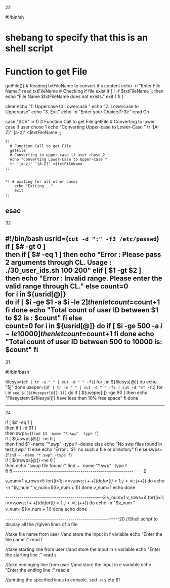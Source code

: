 22

#!/bin/sh
# shebang to specify that this is an shell script

# Function to get File
getFile(){
    # Reading txtFileName to convert it's content
    echo -n "Enter File Name:"
    read txtFileName
    # Checking if file exist
    if [ ! -f $txtFileName ]; then
        echo "File Name $txtFileName does not exists."
        exit 1
    fi
}

clear
  echo "1. Uppercase to Lowercase "
  echo "2. Lowercase to Uppercase"
  echo "3. Exit"
  echo -n "Enter your Choice(1-3):"
  read Ch

  case "$Ch" in
    1) 
      # Function Call to get File 
      getFile    
      # Converting to lower case if user chose 1     
      echo "Converting Upper-case to Lower-Case "
      tr '[A-Z]' '[a-z]' <$txtFileName
    ;;

    2)
      # Function Call to get File 
      getFile
      # Converting to upper case if user chose 2
      echo "Converting Lower-Case to Upper-Case "
      tr '[a-z]' '[A-Z]' <$txtFileName
    ;;
    

    *) # exiting for all other cases
        echo "Exiting..."
        exit
    ;;
  esac
-------------------------------------------------------------------------------------------
32

#!/bin/bash
usrid=(`cut -d ":" -f3 /etc/passwd`)  
if [ $# -gt 0 ]  
then
if [ $# -eq 1 ] 
then
echo "Error : Please pass 2 arguments through CL.
Usage : ./30_user_ids.sh 100 200"
elif [ $1 -gt $2 ]    
then
echo "Error : Invalid range. Please enter the valid range through CL."
else
count=0  
for i in ${usrid[@]}  
	do
if [ $i -ge $1 -a $i -le $2 ]   
	then
  let count=$count+1
	fi
	done
	echo "Total count of user ID between $1 to $2 is : $count"
	fi
     else  
   count=0
  for i in ${usrid[@]}
	do
if [ $i -ge 500 -a $i -le 10000 ]
	then
	let count=$count+1
	fi
	done
	echo "Total count of user ID between 500 to 10000 is: $count"
         fi
------------------------------------------------------------------------------------------------------------------
31

#!/bin/bash

filesys=(`df | tr -s " " | cut -d " " -f1`)
for j in ${filesys[@]}
do
        echo "$j"
done
useper=(`df | tr -s " " | cut -d " " -f5 | cut -d "%" -f1`)
for i in `seq $((${#useper[@]}-1))`
do
        if [ ${useper[i]} -ge 90 ]
        then
echo "Filesystem ${filesys[i]} have less than 10% free space"
fi
done

-----------------------------------------------------------------------------------------------------------
24

if [ $# -eq 1 ]  
then
	if [ -d $1 ]  
	then
		swps=(`find $1 -name "*.swp" -type f`)  
		if [ ${#swps[@]} -ne 0 ]  
		then
			find $1 -name "*.swp" -type f -delete   
		else
			echo "No swp files found in test_swp."
		fi
	else
		echo "Error : '$1' no such a file or directory"
	fi
else
	swps=(`find ~ -name "*.swp" -type f`)  
	if [ ${#swps[@]} -ne 0 ]  
	then
		echo "swap file found :"
		find ~ -name "*.swp" -type f  
	fi
fi
----------------------------------------------------------------2

v_num=1
v_rows=5
for((i=1; i<=$v_rows; i++))
do
  for((j=1; j<=$i; j++))
  do
    echo -n "$v_num "
    v_num=$((v_num + 1))
  done
  v_num=1
  echo
done

------------------------------------------------3
v_num=1
v_rows=4
for((i=1; i<=$v_rows; i++))
do
  for((j=1; j<=$i; j++))
  do
    echo -n "$v_num "
    v_num=$((v_num + 1))
  done
  echo
done

--------------------------------------------------------20
//Shell script to display all the 
//given lines of a file

//take file name from user
//and store the input in f variable
echo "Enter the file name :"
read f

//take starting line from user 
//and store the input in s variable
echo "Enter the starting line :"
read s 

//take endinging line from user 
//and store the input in e variable
echo "Enter the ending line :"
read e

//printing the specified lines to console.
sed -n $s,$e\p $f
